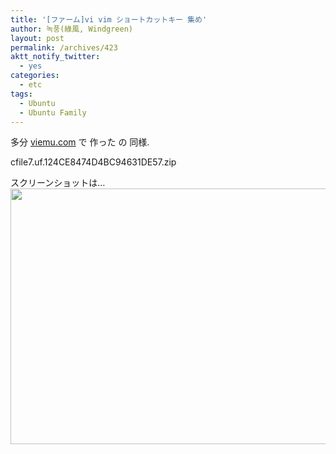 ```yaml
---
title: '[ファーム]vi vim ショートカットキー 集め'
author: 녹풍(綠風, Windgreen)
layout: post
permalink: /archives/423
aktt_notify_twitter:
  - yes
categories:
  - etc
tags:
  - Ubuntu
  - Ubuntu Family
---
```

多分 <a href="http://viemu.com/" target="_blank">viemu.com</a> で 作った の 同様. <div>
  <a target="_top" href="http://dl.dropboxusercontent.com/u/15546257/blog/mytory/old-images/1/cfile7.uf.124CE8474D4BC94631DE57.zip" class="aligncenter"></a>cfile7.uf.124CE8474D4BC94631DE57.zip
</div>

<div>
  スクリーンショットは&#8230;
</div>

<div>
  <img src="http://dl.dropboxusercontent.com/u/15546257/blog/mytory/old-images/1/cfile1.uf.147D66584D4BC94518DDA9.png" class="aligncenter" alt="" height="409" width="580" />
</div>